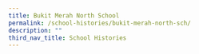 ```yaml
---
title: Bukit Merah North School
permalink: /school-histories/bukit-merah-north-sch/
description: ""
third_nav_title: School Histories
---
```


